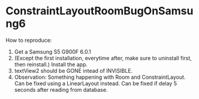 # ConstraintLayoutRoomBugOnSamsung6

How to reproduce:
1. Get a Samsung S5 G900F 6.0.1
2. (Except the first installation, everytime after, make sure to uninstall first, then reinstall.) Install the app.
3. textView2 should be GONE intead of INVISIBLE.
4. Observation: Something happening with Room and ConstraintLayout. Can be fixed using a LinearLayout instead. 
Can be fixed if delay 5 seconds after reading from database.
